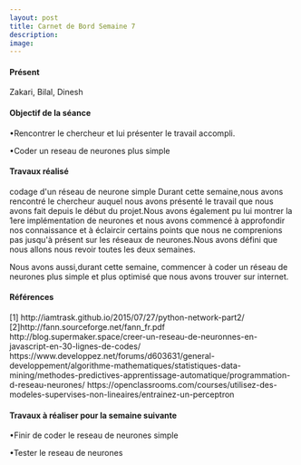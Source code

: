 ```yaml
---
layout: post
title: Carnet de Bord Semaine 7
description:
image:
---
```


<div class="box">
<h4>Présent</h4>
Zakari, Bilal, Dinesh

<h4>Objectif de la séance</h4>
  •Rencontrer le chercheur et lui présenter le travail accompli.

  •Coder un reseau de neurones plus simple

<h4>Travaux réalisé</h4>

codage d'un réseau de neurone simple
Durant cette semaine,nous avons rencontré le chercheur auquel nous avons présenté le travail que nous avons fait depuis le début du projet.Nous avons également pu lui montrer la 1ere implémentation de neurones et nous avons commencé à approfondir nos connaissance et à éclaircir certains points que nous ne comprenions pas jusqu'à présent sur les réseaux de neurones.Nous avons défini que nous allons nous revoir toutes les deux semaines.

Nous avons aussi,durant cette semaine, commencer à coder un réseau de neurones plus simple et plus optimisé que nous avons trouver sur internet.

<h4>Références</h4>
[1] http://iamtrask.github.io/2015/07/27/python-network-part2/
[2]http://fann.sourceforge.net/fann_fr.pdf
http://blog.supermaker.space/creer-un-reseau-de-neuronnes-en-javascript-en-30-lignes-de-codes/
https://www.developpez.net/forums/d603631/general-developpement/algorithme-mathematiques/statistiques-data-mining/methodes-predictives-apprentissage-automatique/programmation-d-reseau-neurones/
https://openclassrooms.com/courses/utilisez-des-modeles-supervises-non-lineaires/entrainez-un-perceptron

<h4>Travaux à réaliser pour la semaine suivante</h4>

•Finir de coder le reseau de neurones simple

•Tester le reseau de neurones


</div>
